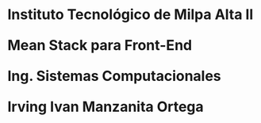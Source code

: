 <h1>Instituto Tecnológico de Milpa Alta ll
  
Mean Stack para Front-End

Ing. Sistemas Computacionales

Irving Ivan Manzanita Ortega</h1>




